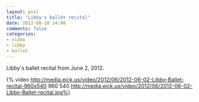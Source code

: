 ```yaml
---
layout: post
title: "Libby's ballet recital"
date: 2012-08-18 14:08
comments: false
categories: 
- video
- libby
- ballet
---
```

Libby's ballet recital from June 2, 2012.

{% video http://media.eick.us/video/2012/06/2012-06-02-Libby-Ballet-recital-960x540 960 540  http://media.eick.us/video/2012/06/2012-06-02-Libby-Ballet-recital.jpg%}


